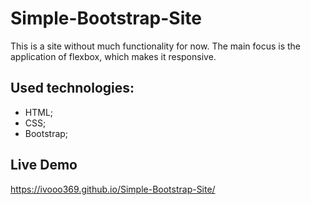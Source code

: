 # Simple-Bootstrap-Site

This is a site without much functionality for now. The main focus is the application of flexbox, which makes it responsive.

## Used technologies:

- HTML;
- CSS;
- Bootstrap;

## Live Demo

https://ivooo369.github.io/Simple-Bootstrap-Site/
